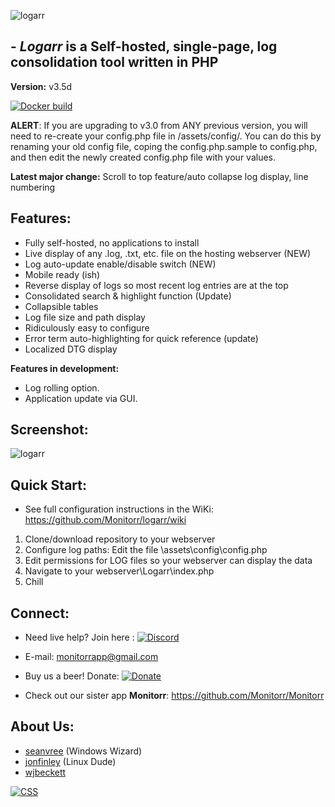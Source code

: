 
![logarr](https://i.imgur.com/BxmpBtA.png)

## - *Logarr* is a Self-hosted, single-page, log consolidation tool written in PHP 

**Version:** v3.5d

[![Docker build](https://img.shields.io/docker/build/monitorr/logarr.svg?maxAge=2592000)](https://hub.docker.com/r/monitorr/logarr/)

**ALERT**: If you are upgrading to v3.0 from ANY previous version, you will need to re-create your config.php file in /assets/config/. You can do this by renaming your old config file, coping the config.php.sample to config.php, and then edit the newly created config.php file with your values. 


**Latest major change:** Scroll to top feature/auto collapse log display, line numbering

## Features:

 - Fully self-hosted, no applications to install
 - Live display of any .log, .txt, etc. file on the hosting webserver (NEW)
 - Log auto-update enable/disable switch (NEW)
 - Mobile ready (ish)
 - Reverse display of logs so most recent log entries are at the top
 - Consolidated search & highlight function (Update)
 - Collapsible tables
 - Log file size and path display
 - Ridiculously easy to configure
 - Error term auto-highlighting for quick reference (update)
 - Localized DTG display

 **Features in development:**
- Log rolling option.
- Application update via GUI.
 
 
## Screenshot:

![logarr](https://i.imgur.com/bc5jDg5.png)


## Quick Start:
- See full configuration instructions in the WiKi: https://github.com/Monitorr/logarr/wiki
1) Clone/download repository to your webserver
2) Configure log paths: Edit the file \assets\config\config.php 
3) Edit permissions for LOG files so your webserver can display the data
4) Navigate to your webserver\Logarr\index.php
5) Chill

## Connect:
- Need live help?  Join here :   [![Discord](https://img.shields.io/discord/102860784329052160.svg)](https://discord.gg/YKbRXtt)

- E-mail: monitorrapp@gmail.com

- Buy us a beer! Donate:        [![Donate](https://img.shields.io/badge/Donate-PayPal-green.svg)](https://paypal.me/monitorrapp)

- Check out our sister app **Monitorr**:  https://github.com/Monitorr/Monitorr

## About Us:
- [seanvree](https://github.com/seanvree) (Windows Wizard)
- [jonfinley](https://github.com/jonfinley) (Linux Dude)
- [wjbeckett](https://github.com/wjbeckett)


[![CSS](https://jigsaw.w3.org/css-validator/images/vcss)](https://jigsaw.w3.org/css-validator/check/refererr/)
